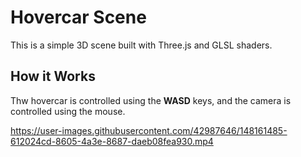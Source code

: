 
# Hovercar Scene

This is a simple 3D scene built with Three.js and GLSL shaders.

## How it Works

Thw hovercar is controlled using the **WASD** keys, and the camera is controlled using the mouse.

https://user-images.githubusercontent.com/42987646/148161485-612024cd-8605-4a3e-8687-daeb08fea930.mp4
